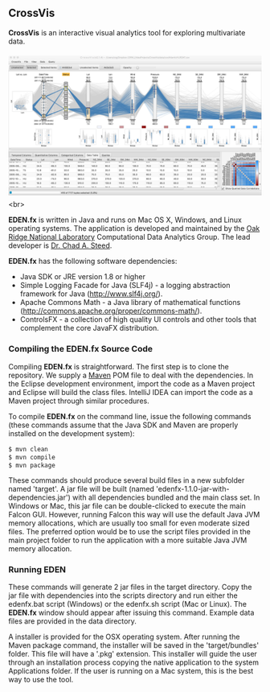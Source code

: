 ## CrossVis

**CrossVis** is an interactive visual analytics tool for exploring multivariate data.

<img src="images/crossvis-screenshot.png" width="600" vspace="6"> <br\>

**EDEN.fx** is written in Java and runs on Mac OS X, Windows, and Linux operating systems.
 The application is developed and maintained by the [Oak Ridge National Laboratory](http://www.ornl.gov)
 Computational Data Analytics Group.  The lead developer is [Dr. Chad A. Steed](http://csteed.com/).

**EDEN.fx** has the following software dependencies:
* Java SDK or JRE version 1.8 or higher
* Simple Logging Facade for Java (SLF4j) - a logging abstraction framework for Java (http://www.slf4j.org/).
* Apache Commons Math - a Java library of mathematical functions (http://commons.apache.org/proper/commons-math/).
* ControlsFX - a collection of high quality UI controls and other tools that complement the core JavaFX distribution.

### Compiling the EDEN.fx Source Code

Compiling **EDEN.fx** is straightforward.  The first step is to clone the repository.  We supply a [Maven](http://maven.apache.org/)
POM file to deal with the dependencies.  In the Eclipse development environment, import the code as a Maven project and
Eclipse will build the class files.  IntelliJ IDEA can import the code as a Maven project through similar procedures.

To compile **EDEN.fx** on the command line, issue the following commands (these commands assume that the Java SDK and
Maven are properly installed on the development system):

```
$ mvn clean
$ mvn compile
$ mvn package
```

These commands should produce several build files in a new subfolder named 'target'.  A jar file will be built
(named 'edenfx-1.1.0-jar-with-dependencies.jar') with all dependencies bundled and the main class set.  In Windows or
Mac, this jar file can be double-clicked to execute the main Falcon GUI.  However, running Falcon this way will use the
default Java JVM memory allocations, which are usually too small for even moderate sized files.  The preferred option
would be to use the script files provided in the main project folder to run the application with a more suitable Java
JVM memory allocation.

### Running EDEN

These commands will generate 2 jar files in the target directory.  Copy the jar file with dependencies into the scripts
directory and run either the edenfx.bat script (Windows) or the edenfx.sh script (Mac or Linux).  The **EDEN.fx** window
should appear after issuing this command.  Example data files are provided in the data directory.

A installer is provided for the OSX operating system.  After running the Maven package command, the installer will be
saved in the 'target/bundles' folder.  This file will have a '.pkg' extension.
This installer will guide the user through an installation
process copying the native application to the system Applications folder.  If the user is running on a Mac system, this
is the best way to use the tool.
